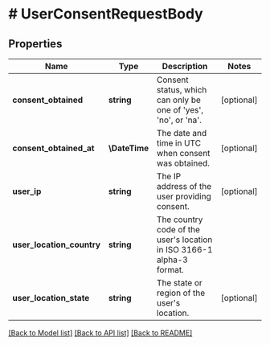 # # UserConsentRequestBody

## Properties

Name | Type | Description | Notes
------------ | ------------- | ------------- | -------------
**consent_obtained** | **string** | Consent status, which can only be one of &#39;yes&#39;, &#39;no&#39;, or &#39;na&#39;. | [optional]
**consent_obtained_at** | **\DateTime** | The date and time in UTC when consent was obtained. | [optional]
**user_ip** | **string** | The IP address of the user providing consent. | [optional]
**user_location_country** | **string** | The country code of the user&#39;s location in ISO 3166-1 alpha-3 format. |
**user_location_state** | **string** | The state or region of the user&#39;s location. | [optional]

[[Back to Model list]](../../README.md#models) [[Back to API list]](../../README.md#endpoints) [[Back to README]](../../README.md)
